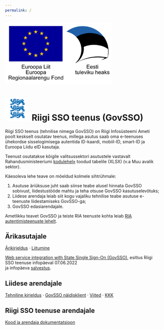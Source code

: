 ```yaml
---
permalink: /
---
```


<img src='img/el_regionaalarengu_fond_horisontaalne.jpg' width="350" height="200" alt="Euroopa Liit Euroopa Regionaalarengu Fond"/>

# <img src='img/LOVID.png' style='width: 80px;'> Riigi SSO teenus (GovSSO)

Riigi SSO teenus (tehnilise nimega GovSSO) on Riigi Infosüsteemi Ameti poolt keskselt osutatav teenus, millega asutus saab oma e-teenuses ühekordse sisselogimisega autentida ID-kaardi, mobiil-ID, smart-ID ja Euroopa Liidu eID kasutaja.

Teenust osutatakse kõigile valitsussektori asutustele vastavalt Rahandusministeeriumi [kodulehel»](https://www.fin.ee/riik-ja-omavalitsused-planeeringud/riigihaldus) toodud tabelile (XLSX) (v.a Muu avalik sektor).

Käesoleva lehe teave on mõeldud kolmele sihtrühmale:
1. Asutuse äriüksuse juht saab siinse teabe alusel hinnata GovSSO sobivust, liidestustööde mahtu ja teha otsuse GovSSO kasutuselevõtuks;
2. Liidese arendaja leiab siit kogu vajaliku tehnilise teabe asutuse e-teenuste liidestamiseks GovSSO-ga;
3. GovSSO edasiarendajale.

Ametlikku teavet GovSSO ja teiste RIA teenuste kohta leiab [RIA autentimisteenuste lehelt](https://www.ria.ee/et/riigi-infosusteem/eid/partnerile.html#govsso).

## Ärikasutajale

[Ärikirjeldus](BusinessDescription) · [Liitumine](Application)

<a href='https://e-gov.github.io/GOVSSO/GOVSSO_intro_for_pilots_220607.pdf' target='_new'>Web service integration with State Single Sign-On (GovSSO)</a>, esitlus Riigi SSO teenuse infopäeval 07.06.2022<br> ja infopäeva [salvestus](https://youtu.be/hrVNblSqHYw).

## Liidese arendajale

[Tehniline kirjeldus](TechnicalSpecification) · [GovSSO näidisklient](Example) · [Viited](References) · [KKK](Faq)

## Riigi SSO teenuse arendajale

[Kood ja arendaja dokumentatsioon](https://github.com/e-gov/GOVSSO-Session)
